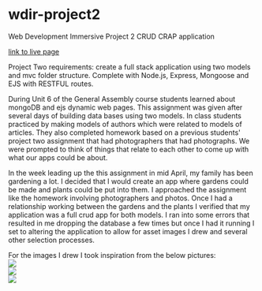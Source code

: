 # wdir-project2
Web Development Immersive Project 2 CRUD CRAP application

<a href="https://safe-chamber-59689.herokuapp.com/"> link to live page </a>

Project Two requirements: create a full stack application using two models and mvc folder structure. Complete with Node.js, Express, Mongoose and EJS with RESTFUL routes.

During Unit 6 of the General Assembly course students learned about mongoDB and ejs dynamic web pages. This assignment was given after several days of building data bases using two models. In class students practiced by making models of authors which were related to models of articles. They also completed homework based on a previous students' project two assignment that had photographers that had photographs. We were prompted to think of things that relate to each other to come up with what our apps could be about.

In the week leading up the this assignment in mid April, my family has been gardening a lot. I decided that I would create an app where gardens could be made and plants could be put into them. I approached the assignment like the homework involving photographers and photos. Once I had a relationship working between the gardens and the plants I verified that my application was a full crud app for both models. I ran into some errors that resulted in me dropping the database a few times but once I had it running I set to altering the application to allow for asset images I drew and several other selection processes.

For the images I drew I took inspiration from the below pictures:
<br />
<img src="https://s-media-cache-ak0.pinimg.com/236x/c5/54/5a/c5545ae717ce2a84bbbe048fda0f5545.jpg" >
<br />
<img src="https://s-media-cache-ak0.pinimg.com/736x/c2/8f/a7/c28fa7588bfe47420c886f82e6a9c7bf.jpg">
<br />
<img src="https://thumb1.shutterstock.com/display_pic_with_logo/272785/272785,1240327773,4/stock-vector-vector-illustration-of-flowers-design-set-made-with-simple-line-only-28902391.jpg">
